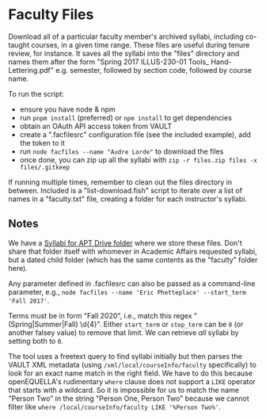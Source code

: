 # Faculty Files

Download all of a particular faculty member's archived syllabi, including co-taught courses, in a given time range. These files are useful during tenure review, for instance. It saves all the syllabi into the "files" directory and names them after the form "Spring 2017 ILLUS-230-01 Tools_ Hand-Lettering.pdf" e.g. semester, followed by section code, followed by course name.

To run the script:

- ensure you have node & npm
- run `pnpm install` (preferred) or `npm install` to get dependencies
- obtain an OAuth API access token from VAULT
- create a ".facfilesrc" configuration file (see the included example), add the token to it
- run `node facfiles --name "Audre Lorde"` to download the files
- once done, you can zip up all the syllabi with `zip -r files.zip files -x files/.gitkeep`

If running multiple times, remember to clean out the files directory in between. Included is a "list-download.fish" script to iterate over a list of names in a "faculty.txt" file, creating a folder for each instructor's syllabi.

## Notes

We have a [Syllabi for APT Drive folder](https://drive.google.com/drive/folders/1Cq9iEmORrsbzYRSQWIUIh1jobfGNhIVF) where we store these files. Don't share that folder itself with whomever in Academic Affairs requested syllabi, but a dated child folder (which has the same contents as the "faculty" folder here).

Any parameter defined in .facfilesrc can also be passed as a command-line parameter, e.g., `node facfiles --name 'Eric Phetteplace' --start_term 'Fall 2017'`.

Terms must be in form "Fall 2020", i.e., match this regex "(Spring|Summer|Fall) \d{4}". Either `start_term` or `stop_term` can be `0` (or another falsey value) to remove that limit. We can retrieve _all_ syllabi by setting both to `0`.

The tool uses a freetext query to find syllabi initially but then parses the VAULT XML metadata (using `/xml/local/courseInfo/faculty` specifically) to look for an exact name match in the right field. We have to do this because openEQUELLA's rudimentary `where` clause does not support a `LIKE` operator that starts with a wildcard. So it is impossible for us to match the name "Person Two" in the string "Person One, Person Two" because we cannot filter like `where /local/courseInfo/faculty LIKE '%Person Two%'`.
